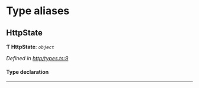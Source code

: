 

# Type aliases

<a id="httpstate"></a>

##  HttpState

**Ƭ HttpState**: *`object`*

*Defined in [http/types.ts:9](https://github.com/polkadot-js/api/blob/ad73e60/packages/rpc-provider/src/http/types.ts#L9)*

#### Type declaration

___

